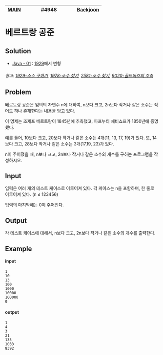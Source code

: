 [MAIN](../../README.md)|<img width=50/>#4948<img width=50/>|[Baekjoon](https://www.acmicpc.net/problem/4948)
-|-|-

# 베르트랑 공준

## Solution

- [Java - 01](Java01.java) : [1929](..\bj01929\Java05.java)에서 변형

###### 참고: [1929-소수 구하기](../bj01929/README.md), [1978-소수 찾기](../bj01978/README.md), [2581-소수 찾기](../bj02581/README.md), [9020-골드바흐의 추측](../bj09020/README.md)

## Problem

베르트랑 공준은 임의의 자연수 n에 대하여, n보다 크고, 2n보다 작거나 같은 소수는 적어도 하나 존재한다는 내용을 담고 있다.

이 명제는 조제프 베르트랑이 1845년에 추측했고, 파프누티 체비쇼프가 1850년에 증명했다.

예를 들어, 10보다 크고, 20보다 작거나 같은 소수는 4개(11, 13, 17, 19)가 있다. 또, 14보다 크고, 28보다 작거나 같은 소수는 3개(17,19, 23)가 있다.

n이 주어졌을 때, n보다 크고, 2n보다 작거나 같은 소수의 개수를 구하는 프로그램을 작성하시오. 

## Input

입력은 여러 개의 테스트 케이스로 이루어져 있다. 각 케이스는 n을 포함하며, 한 줄로 이루어져 있다. (n ≤ 123456)

입력의 마지막에는 0이 주어진다.

## Output

각 테스트 케이스에 대해서, n보다 크고, 2n보다 작거나 같은 소수의 개수를 출력한다.

## Example

#### input

```
1
10
13
100
1000
10000
100000
0
```

#### output

```
1
4
3
21
135
1033
8392
```